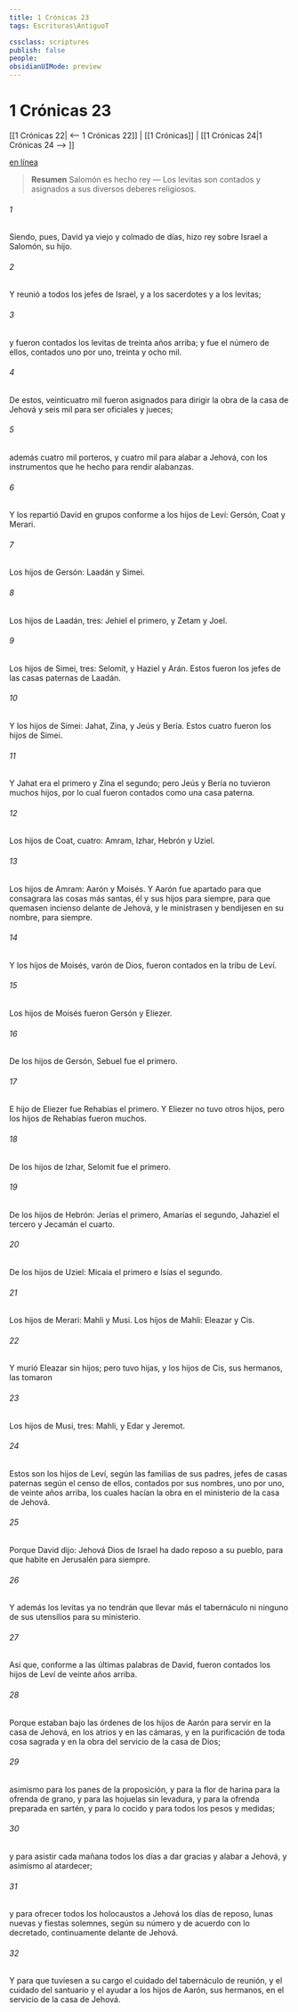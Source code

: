 ```yaml
---
title: 1 Crónicas 23
tags: Escrituras\AntiguoT

cssclass: scriptures
publish: false
people:
obsidianUIMode: preview
---
```


# 1 Crónicas 23
[[1 Crónicas 22| <-- 1 Crónicas 22]] | [[1 Crónicas]] | [[1 Crónicas 24|1 Crónicas 24 --> ]]

[en línea](https://churchofjesuschrist.org/study/scriptures/ot/1-chr/23?lang=spa)

> __Resumen__
Salomón es hecho rey — Los levitas son contados y asignados a sus diversos deberes religiosos.

###### 1 
Siendo, pues, David ya viejo y colmado de días, hizo rey sobre Israel a Salomón, su hijo.

###### 2 
Y reunió a todos los jefes de Israel, y a los sacerdotes y a los levitas;

###### 3 
y fueron contados los levitas de treinta años arriba; y fue el número de ellos, contados uno por uno, treinta y ocho mil.

###### 4 
De estos, veinticuatro mil fueron asignados para dirigir la obra de la casa de Jehová y seis mil para ser oficiales y jueces;

###### 5 
además cuatro mil porteros, y cuatro mil para alabar a Jehová,  con los instrumentos que he hecho para rendir alabanzas.

###### 6 
Y los repartió David en grupos conforme a los hijos de Leví: Gersón, Coat y Merari.

###### 7 
Los hijos de Gersón: Laadán y Simei.

###### 8 
Los hijos de Laadán, tres: Jehiel el primero, y Zetam y Joel.

###### 9 
Los hijos de Simei, tres: Selomit, y Haziel y Arán. Estos fueron los jefes de las casas paternas de Laadán.

###### 10 
Y los hijos de Simei: Jahat, Zina, y Jeús y Bería. Estos cuatro fueron los hijos de Simei.

###### 11 
Y Jahat era el primero y Zina el segundo; pero Jeús y Bería no tuvieron muchos hijos, por lo cual fueron contados como una casa paterna.

###### 12 
Los hijos de Coat, cuatro: Amram, Izhar, Hebrón y Uziel.

###### 13 
Los hijos de Amram: Aarón y Moisés. Y Aarón fue apartado para que consagrara las cosas más santas, él y sus hijos para siempre, para que quemasen incienso delante de Jehová, y le ministrasen y bendijesen en su nombre, para siempre.

###### 14 
Y los hijos de Moisés, varón de Dios, fueron contados en la tribu de Leví.

###### 15 
Los hijos de Moisés fueron Gersón y Eliezer.

###### 16 
De los hijos de Gersón, Sebuel fue el primero.

###### 17 
E hijo de Eliezer fue Rehabías el primero. Y Eliezer no tuvo otros hijos, pero los hijos de Rehabías fueron muchos.

###### 18 
De los hijos de Izhar, Selomit fue el primero.

###### 19 
De los hijos de Hebrón: Jerías el primero, Amarías el segundo, Jahaziel el tercero y Jecamán el cuarto.

###### 20 
De los hijos de Uziel: Micaía el primero e Isías el segundo.

###### 21 
Los hijos de Merari: Mahli y Musi. Los hijos de Mahli: Eleazar y Cis.

###### 22 
Y murió Eleazar sin hijos; pero tuvo hijas, y los hijos de Cis, sus hermanos, las tomaron 

###### 23 
Los hijos de Musi, tres: Mahli, y Edar y Jeremot.

###### 24 
Estos son los hijos de Leví, según las familias de sus padres, jefes de casas paternas según el censo de ellos, contados por sus nombres, uno por uno, de veinte años arriba, los cuales hacían la obra en el ministerio de la casa de Jehová.

###### 25 
Porque David dijo: Jehová Dios de Israel ha dado reposo a su pueblo, para que habite en Jerusalén para siempre.

###### 26 
Y además los levitas ya no tendrán que llevar más el tabernáculo ni ninguno de sus utensilios para su ministerio.

###### 27 
Así que, conforme a las últimas palabras de David, fueron contados los hijos de Leví de veinte años arriba.

###### 28 
Porque estaban bajo las órdenes de los hijos de Aarón para servir en la casa de Jehová, en los atrios y en las cámaras, y en la purificación de toda cosa sagrada y en la obra del servicio de la casa de Dios;

###### 29 
asimismo para los panes de la proposición, y para la flor de harina para la ofrenda de grano, y para las hojuelas sin levadura, y para la ofrenda preparada en sartén, y para lo cocido y para todos los pesos y medidas;

###### 30 
y para asistir cada mañana todos los días a dar gracias y alabar a Jehová, y asimismo al atardecer;

###### 31 
y para ofrecer todos los holocaustos a Jehová los días de reposo, lunas nuevas y fiestas solemnes, según su número y de acuerdo con lo decretado, continuamente delante de Jehová.

###### 32 
Y para que tuviesen a su cargo el cuidado del tabernáculo de reunión, y el cuidado del santuario y el ayudar a los hijos de Aarón, sus hermanos, en el servicio de la casa de Jehová.

